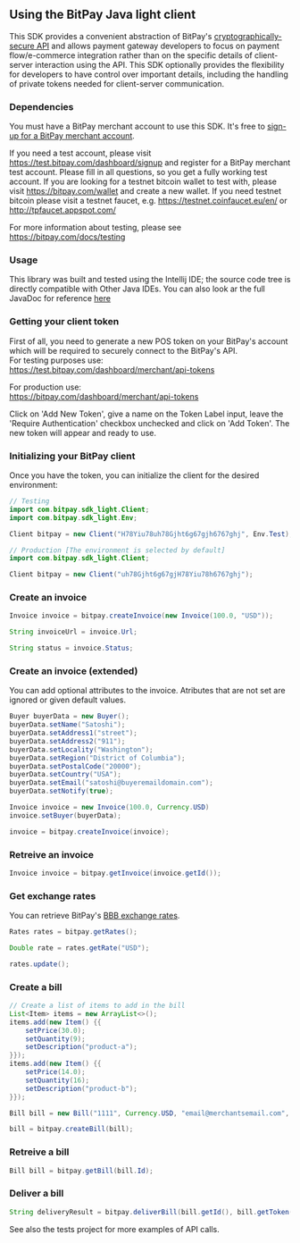 ## Using the BitPay Java light client

This SDK provides a convenient abstraction of BitPay's [cryptographically-secure API](https://bitpay.com/api) and allows payment gateway developers to focus on payment flow/e-commerce integration rather than on the specific details of client-server interaction using the API.  This SDK optionally provides the flexibility for developers to have control over important details, including the handling of private tokens needed for client-server communication.

### Dependencies

You must have a BitPay merchant account to use this SDK.  It's free to [sign-up for a BitPay merchant account](https://bitpay.com/start).

If you need a test account, please visit https://test.bitpay.com/dashboard/signup and register for a BitPay merchant test account. Please fill in all questions, so you get a fully working test account.
If you are looking for a testnet bitcoin wallet to test with, please visit https://bitpay.com/wallet and
create a new wallet.
If you need testnet bitcoin please visit a testnet faucet, e.g. https://testnet.coinfaucet.eu/en/ or http://tpfaucet.appspot.com/

For more information about testing, please see https://bitpay.com/docs/testing

### Usage

This library was built and tested using the Intellij IDE; the source code tree is directly compatible with Other Java IDEs.
You can also look ar the full JavaDoc for reference [here](http://htmlpreview.github.io/?https://github.com/bitpay/java-bitpay-light-client/blob/master/docs/JavaDoc/index.html)

### Getting your client token

First of all, you need to generate a new POS token on your BitPay's account which will be required to securely connect to the BitPay's API.  
For testing purposes use:  
https://test.bitpay.com/dashboard/merchant/api-tokens

For production use:  
https://bitpay.com/dashboard/merchant/api-tokens

Click on 'Add New Token', give a name on the Token Label input, leave the 'Require Authentication' checkbox unchecked and click on 'Add Token'.
The new token will appear and ready to use.


### Initializing your BitPay client

Once you have the token, you can initialize the client for the desired environment:

```java
// Testing
import com.bitpay.sdk_light.Client;
import com.bitpay.sdk_light.Env;

Client bitpay = new Client("H78Yiu78uh78Gjht6g67gjh6767ghj", Env.Test);
```

```java
// Production [The environment is selected by default]
import com.bitpay.sdk_light.Client;

Client bitpay = new Client("uh78Gjht6g67gjH78Yiu78h6767ghj");
```

### Create an invoice

```java
Invoice invoice = bitpay.createInvoice(new Invoice(100.0, "USD"));

String invoiceUrl = invoice.Url;

String status = invoice.Status;
```

### Create an invoice (extended)

You can add optional attributes to the invoice.  Atributes that are not set are ignored or given default values.
```java
Buyer buyerData = new Buyer();
buyerData.setName("Satoshi");
buyerData.setAddress1("street");
buyerData.setAddress2("911");
buyerData.setLocality("Washington");
buyerData.setRegion("District of Columbia");
buyerData.setPostalCode("20000");
buyerData.setCountry("USA");
buyerData.setEmail("satoshi@buyeremaildomain.com");
buyerData.setNotify(true);

Invoice invoice = new Invoice(100.0, Currency.USD)
invoice.setBuyer(buyerData);

invoice = bitpay.createInvoice(invoice);
```

### Retreive an invoice

```java
Invoice invoice = bitpay.getInvoice(invoice.getId());
```

### Get exchange rates

You can retrieve BitPay's [BBB exchange rates](https://bitpay.com/exchange-rates).

```java
Rates rates = bitpay.getRates();

Double rate = rates.getRate("USD");

rates.update();
```

### Create a bill

```java
// Create a list of items to add in the bill
List<Item> items = new ArrayList<>();
items.add(new Item() {{
    setPrice(30.0);
    setQuantity(9);
    setDescription("product-a");
}});
items.add(new Item() {{
    setPrice(14.0);
    setQuantity(16);
    setDescription("product-b");
}});

Bill bill = new Bill("1111", Currency.USD, "email@merchantsemail.com", items);

bill = bitpay.createBill(bill);
```

### Retreive a bill

```java
Bill bill = bitpay.getBill(bill.Id);
```

### Deliver a bill

```java
String deliveryResult = bitpay.deliverBill(bill.getId(), bill.getToken());
```


See also the tests project for more examples of API calls.